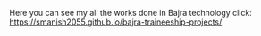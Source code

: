 Here you can see my all the works done in Bajra technology
click:
https://smanish2055.github.io/bajra-traineeship-projects/
